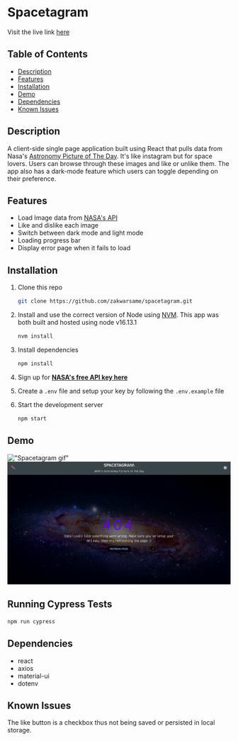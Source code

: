 # Spacetagram

Visit the live link [here](https://spacetagramverse.netlify.app/)

## Table of Contents

- [Description](#description)
- [Features](#features)
- [Installation](#installation)
- [Demo](#demo)
- [Dependencies](#dependencies)
- [Known Issues](#known-issues)

##  Description

A client-side single page application built using React that pulls data from Nasa's [Astronomy Picture of The Day](https://apod.nasa.gov/). It's like instagram but for space lovers. Users can browse through these images and like or unlike them. The app also has a dark-mode feature which users can toggle depending on their preference.

## Features

- Load Image data from [NASA's API](https://api.nasa.gov)
- Like and dislike each image
- Switch between dark mode and light mode
- Loading progress bar
- Display error page when it fails to load


## Installation

1. Clone this repo 

   ```sh
   git clone https://github.com/zakwarsame/spacetagram.git
   ```

1. Install and use the correct version of Node using [NVM](https://github.com/nvm-sh/nvm). This app was both built and hosted using node v16.13.1

   ```sh
   nvm install
   ```

1. Install dependencies

   ```sh
   npm install
   ```

1. Sign up for **[NASA's free API key here](https://api.nasa.gov/)**

1. Create a `.env` file and setup your key by following the `.env.example` file

1. Start the development server

   ```sh
   npm start
   ```

## Demo

!["Spacetagram gif"](https://github.com/zakwarsame/spacetagram/blob/main/docs/spacetagram_demo.gif)
!["Error page image"](https://github.com/zakwarsame/spacetagram/blob/main/docs/error.png)


## Running Cypress Tests

```sh
npm run cypress
```

## Dependencies

- react
- axios
- material-ui
- dotenv

## Known Issues

The like button is a checkbox thus not being saved or persisted in local storage.

